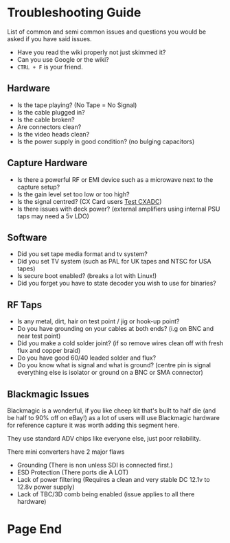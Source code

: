# Troubleshooting Guide

List of common and semi common issues and questions you would be asked if you have said issues. 

- Have you read the wiki properly not just skimmed it?
- Can you use Google or the wiki?
- `CTRL + F` is your friend.


## Hardware

- Is the tape playing? (No Tape = No Signal)
- Is the cable plugged in?
- Is the cable broken?
- Are connectors clean?
- Is the video heads clean?
- Is the power supply in good condition? (no bulging capacitors)


## Capture Hardware 


- Is there a powerful RF or EMI device such as a microwave next to the capture setup?
- Is the gain level set too low or too high?
- Is the signal centred? (CX Card users [Test CXADC](https://github.com/tandersn/GNRC-Flowgraphs/tree/main/test_cxadc))
- Is there issues with deck power? (external amplifiers using internal PSU taps may need a 5v LDO)


## Software 


- Did you set tape media format and tv system?
- Did you set TV system (such as PAL for UK tapes and NTSC for USA tapes)
- Is secure boot enabled? (breaks a lot with Linux!)
- Did you forget you have to state decoder you wish to use for binaries?


## RF Taps 


- Is any metal, dirt, hair on test point / jig or hook-up point?
- Do you have grounding on your cables at both ends? (i.g on BNC and near test point)
- Did you make a cold solder joint? (if so remove wires clean off with fresh flux and copper braid)
- Do you have good 60/40 leaded solder and flux?
- Do you know what is signal and what is ground? (centre pin is signal everything else is isolator or ground on a BNC or SMA connector)


## Blackmagic Issues


Blackmagic is a wonderful, if you like cheep kit that's built to half die (and be half to 90% off on eBay!) as a lot of users will use Blackmagic hardware for reference capture it was worth adding this segment here.

They use standard ADV chips like everyone else, just poor reliability.

There mini converters have 2 major flaws

- Grounding (There is non unless SDI is connected first.) 
- ESD Protection (There ports die A LOT)
- Lack of power filtering (Requires a clean and very stable DC 12.1v to 12.8v power supply)
- Lack of TBC/3D comb being enabled (issue applies to all there hardware)


# Page End